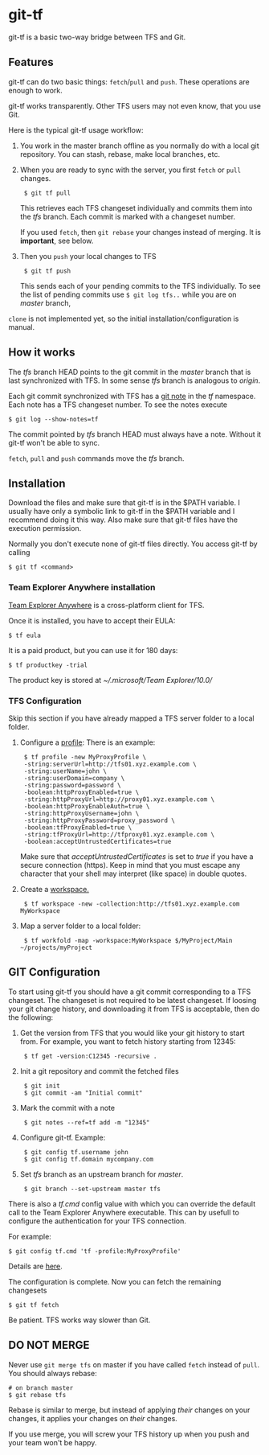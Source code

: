 git-tf
======

git-tf is a basic two-way bridge between TFS and Git.

Features
--------

git-tf can do two basic things: `fetch`/`pull` and `push`. These  operations are enough to work. 

git-tf works transparently. Other TFS users may not even know, that you use Git. 

Here is the typical git-tf usage workflow:

1. You work in the master branch offline as you normally do with a
local git repository. You can stash, rebase, make local branches, etc.

3. When you are ready to sync with the server, you first `fetch` or `pull` changes.
   
        $ git tf pull
   
    This retrieves each TFS changeset individually and commits them into the _tfs_ branch.
    Each commit is marked with a changeset number.

    If you used `fetch`, then `git rebase` your changes instead of merging. It is **important**, see below.

4. Then you `push` your local changes to TFS
   
        $ git tf push
    
    This sends each of your pending commits to the TFS individually. To see the list of pending
    commits use `$ git log tfs..` while you are on _master_ branch,

`clone` is not implemented yet, so the initial installation/configuration is manual.

How it works
------------

The _tfs_ branch HEAD points to the git commit in the _master_ branch
that is last synchronized with TFS. In some sense _tfs_ branch is
analogous to _origin_.

Each git commit synchronized with TFS has a [git note](http://schacon.github.com/git/git-notes.html) in the _tf_
namespace. Each note has a TFS changeset number. To see the notes execute

    $ git log --show-notes=tf

The commit pointed by _tfs_ branch HEAD must always have a note. Without it git-tf won't be able to sync.

`fetch`, `pull` and `push` commands move the _tfs_ branch.

Installation
------------

Download the files and make sure that git-tf is in the $PATH variable.
I usually have only a symbolic link to git-tf in the $PATH variable
and I recommend doing it this way.
Also make sure that git-tf files have the execution permission.

Normally you don't execute none of git-tf files directly. You access
git-tf by calling

    $ git tf <command>

### Team Explorer Anywhere installation

[Team Explorer Anywhere](http://www.microsoft.com/download/en/details.aspx?displaylang=en&id=4240) is
a cross-platform client for TFS.

Once it is installed, you have to accept their EULA:

    $ tf eula

It is a paid product, but you can use it for 180 days:

    $ tf productkey -trial

The product key is stored at _~/.microsoft/Team Explorer/10.0/_

### TFS Configuration

Skip this section if you have already mapped a TFS server folder to a local folder.

1. Configure a [profile](http://msdn.microsoft.com/en-us/library/gg413276.aspx):
   There is an example:
   
        $ tf profile -new MyProxyProfile \
        -string:serverUrl=http://tfs01.xyz.example.com \
        -string:userName=john \
        -string:userDomain=company \
        -string:password=password \
        -boolean:httpProxyEnabled=true \
        -string:httpProxyUrl=http://proxy01.xyz.example.com \
        -boolean:httpProxyEnableAuth=true \
        -string:httpProxyUsername=john \
        -string:httpProxyPassword=proxy_password \
        -boolean:tfProxyEnabled=true \
        -string:tfProxyUrl=http://tfproxy01.xyz.example.com \
        -boolean:acceptUntrustedCertificates=true
   
   Make sure that _acceptUntrustedCertificates_ is set to _true_ if you have
   a secure connection (https). Keep in mind that you must escape any character that your shell may
   interpret (like space) in double quotes.

2. Create a [workspace.][msdnWorkspace]

        $ tf workspace -new -collection:http://tfs01.xyz.example.com MyWorkspace

3. Map a server folder to a local folder:
   
        $ tf workfold -map -workspace:MyWorkspace $/MyProject/Main ~/projects/myProject

GIT Configuration
-----------------

To start using git-tf you should have a git commit corresponding to a
TFS changeset. The changeset is not required to be latest changeset.
If loosing your git change history, and downloading it from TFS is
acceptable, then do the following:

1. Get the version from TFS that you would like your git history to start
from. For example, you want to fetch history starting from 12345:
   
        $ tf get -version:C12345 -recursive .

2. Init a git repository and commit the fetched files
   
        $ git init
        $ git commit -am "Initial commit"

3. Mark the commit with a note
   
        $ git notes --ref=tf add -m "12345"

4. Configure git-tf. Example:
   
        $ git config tf.username john
        $ git config tf.domain mycompany.com

5. Set _tfs_ branch as an upstream branch for _master_.

        $ git branch --set-upstream master tfs

There is also a _tf.cmd_ config value with which you can override the default
call to the Team Explorer Anywhere executable. This can by usefull to configure
the authentication for your TFS connection.

For example:

    $ git config tf.cmd 'tf -profile:MyProxyProfile'

Details are [here](http://msdn.microsoft.com/en-us/library/hh190726.aspx).

The configuration is complete. Now you can fetch the remaining changesets

    $ git tf fetch

Be patient. TFS works way slower than Git.

DO NOT MERGE
------------

Never use `git merge tfs` on master if you have called `fetch` instead
of `pull`. You should always rebase:

    # on branch master
    $ git rebase tfs

Rebase is similar to merge, but instead of applying _their_ changes on
your changes, it applies your changes on _their_ changes.

If you use merge, you will screw your TFS history up when you push and
your team won't be happy.

[msdnWorkspace]: http://msdn.microsoft.com/en-us/library/y901w7se(v=vs.80).aspx
